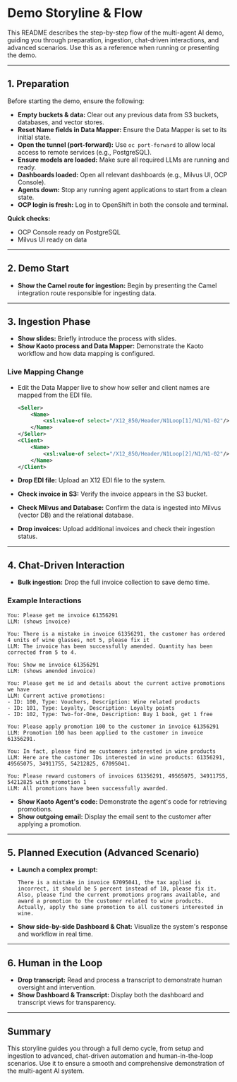 # Demo Storyline & Flow

This README describes the step-by-step flow of the multi-agent AI demo, guiding you through preparation, ingestion, chat-driven interactions, and advanced scenarios. Use this as a reference when running or presenting the demo.

---

## 1. Preparation

Before starting the demo, ensure the following:

- **Empty buckets & data:** Clear out any previous data from S3 buckets, databases, and vector stores.
- **Reset Name fields in Data Mapper:** Ensure the Data Mapper is set to its initial state.
- **Open the tunnel (port-forward):** Use `oc port-forward` to allow local access to remote services (e.g., PostgreSQL).
- **Ensure models are loaded:** Make sure all required LLMs are running and ready.
- **Dashboards loaded:** Open all relevant dashboards (e.g., Milvus UI, OCP Console).
- **Agents down:** Stop any running agent applications to start from a clean state.
- **OCP login is fresh:** Log in to OpenShift in both the console and terminal.

**Quick checks:**
- OCP Console ready on PostgreSQL
- Milvus UI ready on data

---

## 2. Demo Start

- **Show the Camel route for ingestion:** Begin by presenting the Camel integration route responsible for ingesting data.

---

## 3. Ingestion Phase

- **Show slides:** Briefly introduce the process with slides.
- **Show Kaoto process and Data Mapper:** Demonstrate the Kaoto workflow and how data mapping is configured.

### Live Mapping Change

- Edit the Data Mapper live to show how seller and client names are mapped from the EDI file.

  ```xml
  <Seller>
      <Name>
          <xsl:value-of select="/X12_850/Header/N1Loop[1]/N1/N1-02"/>
      </Name>
  </Seller>
  <Client>
      <Name>
          <xsl:value-of select="/X12_850/Header/N1Loop[2]/N1/N1-02"/>
      </Name>
  </Client>
  ```

- **Drop EDI file:** Upload an X12 EDI file to the system.
- **Check invoice in S3:** Verify the invoice appears in the S3 bucket.
- **Check Milvus and Database:** Confirm the data is ingested into Milvus (vector DB) and the relational database.

- **Drop invoices:** Upload additional invoices and check their ingestion status.

---

## 4. Chat-Driven Interaction

- **Bulk ingestion:** Drop the full invoice collection to save demo time.

### Example Interactions

```
You: Please get me invoice 61356291  
LLM: (shows invoice)

You: There is a mistake in invoice 61356291, the customer has ordered 4 units of wine glasses, not 5, please fix it  
LLM: The invoice has been successfully amended. Quantity has been corrected from 5 to 4.

You: Show me invoice 61356291  
LLM: (shows amended invoice)

You: Please get me id and details about the current active promotions we have  
LLM: Current active promotions:  
- ID: 100, Type: Vouchers, Description: Wine related products  
- ID: 101, Type: Loyalty, Description: Loyalty points  
- ID: 102, Type: Two-for-One, Description: Buy 1 book, get 1 free

You: Please apply promotion 100 to the customer in invoice 61356291  
LLM: Promotion 100 has been applied to the customer in invoice 61356291.

You: In fact, please find me customers interested in wine products  
LLM: Here are the customer IDs interested in wine products: 61356291, 49565075, 34911755, 54212825, 67095041.

You: Please reward customers of invoices 61356291, 49565075, 34911755, 54212825 with promotion 1  
LLM: All promotions have been successfully awarded.
```

- **Show Kaoto Agent's code:** Demonstrate the agent's code for retrieving promotions.
- **Show outgoing email:** Display the email sent to the customer after applying a promotion.

---

## 5. Planned Execution (Advanced Scenario)

- **Launch a complex prompt:**

  ```
  There is a mistake in invoice 67095041, the tax applied is incorrect, it should be 5 percent instead of 10, please fix it. Also, please find the current promotions programs available, and award a promotion to the customer related to wine products. Actually, apply the same promotion to all customers interested in wine.
  ```

- **Show side-by-side Dashboard & Chat:** Visualize the system's response and workflow in real time.

---

## 6. Human in the Loop

- **Drop transcript:** Read and process a transcript to demonstrate human oversight and intervention.
- **Show Dashboard & Transcript:** Display both the dashboard and transcript views for transparency.

---

## Summary

This storyline guides you through a full demo cycle, from setup and ingestion to advanced, chat-driven automation and human-in-the-loop scenarios. Use it to ensure a smooth and comprehensive demonstration of the multi-agent AI system.